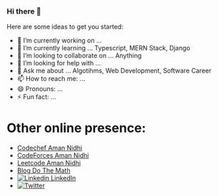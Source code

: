 ### Hi there 👋

<!--
**aman-nidhi/aman-nidhi** is a ✨ _special_ ✨ repository because its `README.md` (this file) appears on your GitHub profile.
-->

Here are some ideas to get you started:

- 🔭 I’m currently working on ... 
- 🌱 I’m currently learning ... Typescript, MERN Stack, Django
- 👯 I’m looking to collaborate on ... Anything
- 🤔 I’m looking for help with ... 
- 💬 Ask me about ... Algotihms, Web Development, Software Career
- 📫 How to reach me: ... 
- 😄 Pronouns: ... 
- ⚡ Fun fact: ...


# Other online presence:
  - [Codechef Aman Nidhi](https://www.codechef.com/users/skyhavoc) 
  - [CodeForces  Aman Nidhi](https://codeforces.com/profile/skyhavoc) 
  - [Leetcode  Aman Nidhi](https://leetcode.com/skyhavoc/) 
  - [Blog Do The Math](https://medium.com/do-the-math/)
  - [![Linkedin](https://i.stack.imgur.com/gVE0j.png) LinkedIn](https://www.linkedin.com/in/aman-nidhi/)
  - [![Twitter](https://img.shields.io/twitter/url/https/twitter.com/aman__nidhi.svg?style=social&label=Follow%20aman__nidhi)](https://twitter.com/aman__nidhi)
